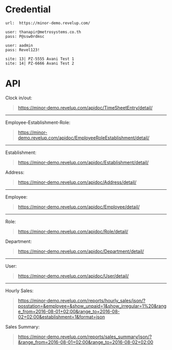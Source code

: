 # Credential
```
url:  https://minor-demo.revelup.com/

user: thanapir@metrosystems.co.th
pass: P@ssw0rdmsc

user: aadmin
pass: Revel123!

site: 13| PZ-5555 Avani Test 1
site: 14| PZ-6666 Avani Test 2
```

# API
Clock in/out: 
> https://minor-demo.revelup.com/apidoc/TimeSheetEntry/detail/

----

Employee-Establishment-Role: 
> https://minor-demo.revelup.com/apidoc/EmployeeRoleEstablishment/detail/

----

Establishment: 
> https://minor-demo.revelup.com/apidoc/Establishment/detail/

Address: 
> https://minor-demo.revelup.com/apidoc/Address/detail/

----

Employee: 
> https://minor-demo.revelup.com/apidoc/Employee/detail/

----

Role: 
> https://minor-demo.revelup.com/apidoc/Role/detail/

Department:
> https://minor-demo.revelup.com/apidoc/Department/detail/

----

User:
> https://minor-demo.revelup.com/apidoc/User/detail/

----

Hourly Sales: 
> https://minor-demo.revelup.com/reports/hourly_sales/json/?posstation=&employee=&show_unpaid=1&show_irregular=1%20&range_from=2016-08-01+02:00&range_to=2016-08-02+02:00&establishment=1&format=json


Sales Summary: 
> https://minor-demo.revelup.com/reports/sales_summary/json/?&range_from=2016-08-01+02:00&range_to=2016-08-02+02:00
